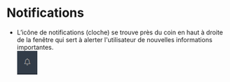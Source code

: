 # Notifications

* L’icône de notifications (cloche) se trouve près du coin en haut à
  &#x20;droite de la fenêtre qui sert à alerter l'utilisateur de nouvelles informations importantes.\
  ![](<../../.gitbook/assets/image (1) (1) (1).png>)
